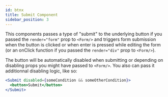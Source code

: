 ```yaml
---
id: btnx
title: Submit Component
sidebar_position: 3
---
```


This components passes a type of "submit" to the underlying button if you passed the `render="form"` prop to `<Form/>` and triggers form submission when the button is clicked or when enter is pressed while editing the form (or an onClick function if you passed the `render="div"` prop to `<Form/>`).

The button will be automatically disabled when submitting or depending on disabling props you might have passed to `<Form/>`. You also can pass it additionnal disabling logic, like so:

```jsx
<Submit disabled={someCondition && someOtherCondition}>
  <button>Submit</button>
</Submit>
```
